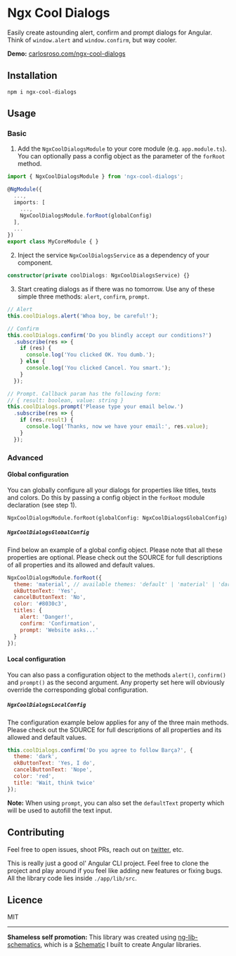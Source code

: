 # Ngx Cool Dialogs

Easily create astounding alert, confirm and prompt dialogs for Angular. Think of `window.alert` and `window.confirm`, but way cooler.

**Demo:** [carlosroso.com/ngx-cool-dialogs](http://carlosroso.com/ngx-cool-dialogs/)



## Installation

```
npm i ngx-cool-dialogs
```

## Usage

### Basic

1. Add the `NgxCoolDialogsModule` to your core module (e.g. `app.module.ts`). You can optionally
pass a config object as the parameter of the `forRoot` method.

```typescript
import { NgxCoolDialogsModule } from 'ngx-cool-dialogs';

@NgModule({
  ...,
  imports: [
    ...,
    NgxCoolDialogsModule.forRoot(globalConfig)
  ],
  ...
})
export class MyCoreModule { }
```

2. Inject the service `NgxCoolDialogsService` as a dependency of your component.

```typescript
constructor(private coolDialogs: NgxCoolDialogsService) {}
```

3. Start creating dialogs as if there was no tomorrow. 
  Use any of these simple three methods: `alert`, `confirm`, `prompt`.

```typescript
// Alert
this.coolDialogs.alert('Whoa boy, be careful!');

// Confirm
this.coolDialogs.confirm('Do you blindly accept our conditions?')
  .subscribe(res => {
    if (res) {
      console.log('You clicked OK. You dumb.');
    } else {
      console.log('You clicked Cancel. You smart.');
    }
  });

// Prompt. Callback param has the following form:
// { result: boolean, value: string }
this.coolDialogs.prompt('Please type your email below.')
  .subscribe(res => {
    if (res.result) {
      console.log('Thanks, now we have your email:', res.value);
    }
  });

```

### Advanced

#### Global configuration

You can globally configure all your dialogs for properties like titles, texts and colors. Do this
by passing a config object in the `forRoot` module declaration (see step 1).

```
NgxCoolDialogsModule.forRoot(globalConfig: NgxCoolDialogsGlobalConfig)
``` 

##### `NgxCoolDialogsGlobalConfig`

Find below an example of a global config object. Please note that all these properties are
optional. Please check out the SOURCE for full descriptions of all properties and 
its allowed and default values.

```javascript
NgxCoolDialogsModule.forRoot({
  theme: 'material', // available themes: 'default' | 'material' | 'dark'
  okButtonText: 'Yes',
  cancelButtonText: 'No',
  color: '#8030c3',
  titles: {
    alert: 'Danger!',
    confirm: 'Confirmation',
    prompt: 'Website asks...'
  }
});
```

#### Local configuration

You can also pass a configuration object to the methods `alert()`, `confirm()` and `prompt()` as the 
second argument. Any property set here will obviously override the corresponding global configuration.

##### `NgxCoolDialogsLocalConfig`

The configuration example below applies for any of the three main methods. Please check out the 
SOURCE for full descriptions of all properties and its allowed and default values.

```javascript
this.coolDialogs.confirm('Do you agree to follow Barça?', {
  theme: 'dark',
  okButtonText: 'Yes, I do',
  cancelButtonText: 'Nope',
  color: 'red',
  title: 'Wait, think twice'
});
```

**Note:** When using `prompt`, you can also set the `defaultText` property which will be used to 
autofill the text input.

## Contributing

Feel free to open issues, shoot PRs, reach out on [twitter](https://twitter.com/caroso1222), etc.

This is really just a good ol' Angular CLI project. Feel free to clone the project and play around if you
feel like adding new features or fixing bugs. All the library code lies inside `./app/lib/src`. 

## Licence

MIT

---

**Shameless self promotion:** This library was created using [ng-lib-schematics](https://github.com/caroso1222/ng-lib-schematics), 
which is a [Schematic](https://blog.angular.io/schematics-an-introduction-dc1dfbc2a2b2) I built to create Angular libraries.